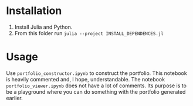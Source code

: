 # Installation

1. Install Julia and Python.
2. From this folder run `julia --project INSTALL_DEPENDENCES.jl`

# Usage

Use `portfolio_constructor.ipynb` to construct the portfolio. This notebook is heavily commented and, I hope, understandable. The notebook `portfolio_viewer.ipynb` does not have a lot of comments. Its purpose is to be a playground where you can do something with the portfolio generated earlier. 